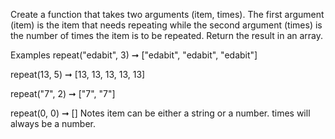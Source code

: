 Create a function that takes two arguments (item, times). The first argument (item) is the item that needs repeating while the second argument (times) is the number of times the item is to be repeated. Return the result in an array.

Examples
repeat("edabit", 3) ➞ ["edabit", "edabit", "edabit"]

repeat(13, 5) ➞ [13, 13, 13, 13, 13]

repeat("7", 2) ➞ ["7", "7"]

repeat(0, 0) ➞ []
Notes
item can be either a string or a number.
times will always be a number.